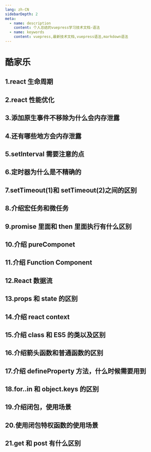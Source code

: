 ```yaml
---
lang: zh-CN
sidebarDepth: 2
meta:
  - name: description
    content: 个人总结的vuepress学习技术文档-语法
  - name: keywords
    content: vuepress,最新技术文档,vuepress语法,markdown语法
---
```


# 酷家乐

## 1.react 生命周期

## 2.react 性能优化

## 3.添加原生事件不移除为什么会内存泄露

## 4.还有哪些地方会内存泄露

## 5.setInterval 需要注意的点

## 6.定时器为什么是不精确的

## 7.setTimeout(1)和 setTimeout(2)之间的区别

## 8.介绍宏任务和微任务

## 9.promise 里面和 then 里面执行有什么区别

## 10.介绍 pureComponet

## 11.介绍 Function Component

## 12.React 数据流

## 13.props 和 state 的区别

## 14.介绍 react context

## 15.介绍 class 和 ES5 的类以及区别

## 16.介绍箭头函数和普通函数的区别

## 17.介绍 defineProperty 方法，什么时候需要用到

## 18.for..in 和 object.keys 的区别

## 19.介绍闭包，使用场景

## 20.使用闭包特权函数的使用场景

## 21.get 和 post 有什么区别
